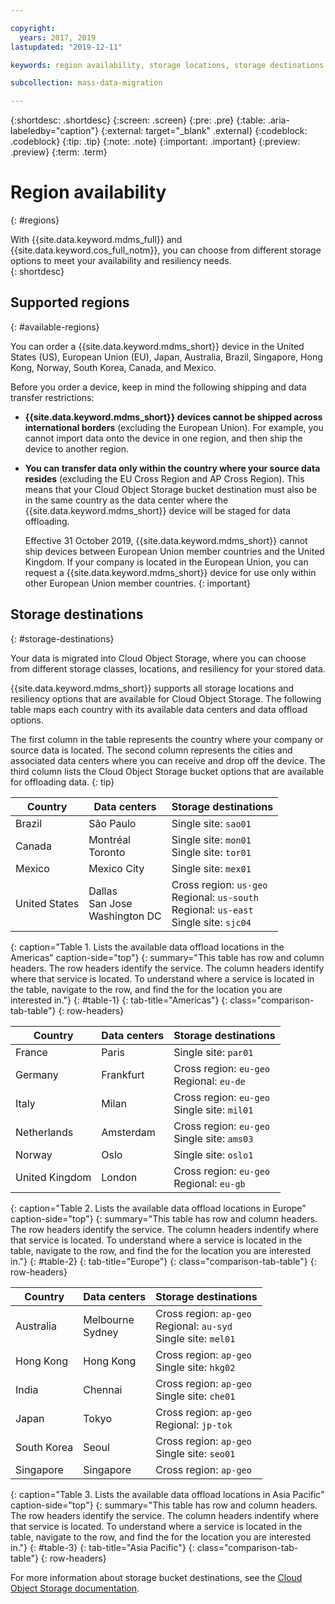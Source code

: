 ```yaml
---

copyright:
  years: 2017, 2019
lastupdated: "2019-12-11"

keywords: region availability, storage locations, storage destinations

subcollection: mass-data-migration

---
```


{:shortdesc: .shortdesc}
{:screen: .screen}
{:pre: .pre}
{:table: .aria-labeledby="caption"}
{:external: target="_blank" .external}
{:codeblock: .codeblock}
{:tip: .tip}
{:note: .note}
{:important: .important}
{:preview: .preview}
{:term: .term}

# Region availability
{: #regions}

With {{site.data.keyword.mdms_full}} and {{site.data.keyword.cos_full_notm}}, you can choose from different storage options to meet your availability and resiliency needs.  
{: shortdesc}

## Supported regions
{: #available-regions}

You can order a {{site.data.keyword.mdms_short}} device in the United States (US), European Union (EU), Japan, Australia, Brazil, Singapore, Hong Kong, Norway, South Korea, Canada, and Mexico.

Before you order a device, keep in mind the following shipping and data transfer restrictions:

- **{{site.data.keyword.mdms_short}} devices cannot be shipped across international borders** (excluding the European Union). For example, you cannot import data onto the device in one region, and then ship the device to another region.
- **You can transfer data only within the country where your source data resides** (excluding the EU Cross Region and AP Cross Region). This means that your Cloud Object Storage bucket destination must also be in the same country as the data center where the {{site.data.keyword.mdms_short}} device will be staged for data offloading. 

  Effective 31 October 2019, {{site.data.keyword.mdms_short}} cannot ship devices between European Union member countries and the United Kingdom. If your company is located in the European Union, you can request a {{site.data.keyword.mdms_short}} device for use only within other European Union member countries.
  {: important}

## Storage destinations
{: #storage-destinations}

Your data is migrated into Cloud Object Storage, where you can choose from different storage classes, locations, and resiliency for your stored data. 

{{site.data.keyword.mdms_short}} supports all storage locations and resiliency options that are available for Cloud Object Storage. The following table maps each country with its available data centers and data offload options. 

The first column in the table represents the country where your company or source data is located. The second column represents the cities and associated data centers where you can receive and drop off the device. The third column lists the Cloud Object Storage bucket options that are available for offloading data.
{: tip}

| Country | Data centers | Storage destinations |
|-----|-----|----|
| Brazil | São Paulo | Single site: `sao01`  |
| Canada | Montréal<br>Toronto | Single site: `mon01` <br>Single site: `tor01` |
| Mexico| Mexico City | Single site: `mex01` |
| United States|  Dallas<br>San Jose<br>Washington DC | Cross region: `us-geo`<br>Regional: `us-south`<br>Regional: `us-east`<br>Single site: `sjc04` |
{: caption="Table 1. Lists the available data offload locations in the Americas" caption-side="top"}
{: summary="This table has row and column headers. The row headers identify the service. The column headers identify where that service is located. To understand where a service is located in the table, navigate to the row, and find the for the location you are interested in."}
{: #table-1}
{: tab-title="Americas"}
{: class="comparison-tab-table"}
{: row-headers}

| Country | Data centers | Storage destinations |
|-----|-----|----|
| France | Paris | Single site: `par01` |
| Germany | Frankfurt | Cross region: `eu-geo`<br>Regional: `eu-de`  | 
| Italy | Milan | Cross region: `eu-geo`<br>Single site: `mil01`  | 
| Netherlands | Amsterdam | Cross region: `eu-geo`<br>Single site: `ams03`| 
| Norway| Oslo | Single site: `oslo1`  | 
| United Kingdom | London | Cross region: `eu-geo`<br>Regional: `eu-gb`  |
{: caption="Table 2. Lists the available data offload locations in Europe" caption-side="top"}
{: summary="This table has row and column headers. The row headers identify the service. The column headers indentify where that service is located. To understand where a service is located in the table, navigate to the row, and find the for the location you are interested in."}
{: #table-2}
{: tab-title="Europe"}
{: class="comparison-tab-table"}
{: row-headers}

| Country | Data centers | Storage destinations |
|-----|-----|----|
| Australia | Melbourne<br>Sydney |  Cross region: `ap-geo`<br>Regional: `au-syd`<br>Single site: `mel01`  |
| Hong Kong | Hong Kong | Cross region: `ap-geo`<br>Single site: `hkg02`  |
| India | Chennai | Cross region: `ap-geo`<br>Single site: `che01` | 
| Japan | Tokyo | Cross region: `ap-geo`<br>Regional: `jp-tok`  |
| South Korea| Seoul | Cross region: `ap-geo`<br>Single site: `seo01`  | 
| Singapore | Singapore | Cross region: `ap-geo` | 
{: caption="Table 3. Lists the available data offload locations in Asia Pacific" caption-side="top"}
{: summary="This table has row and column headers. The row headers identify the service. The column headers indentify where that service is located. To understand where a service is located in the table, navigate to the row, and find the for the location you are interested in."}
{: #table-3}
{: tab-title="Asia Pacific"}
{: class="comparison-tab-table"}
{: row-headers}

For more information about storage bucket destinations, see the [Cloud Object Storage documentation](/docs/cloud-object-storage/basics?topic=cloud-object-storage-endpoints).